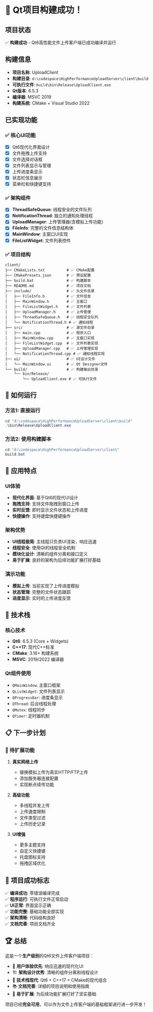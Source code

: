 # 🎉 Qt项目构建成功！

## 项目状态
✅ **构建成功** - Qt6高性能文件上传客户端已成功编译并运行

## 构建信息
- **项目名称**: UploadClient
- **构建目录**: `d:\codespace\HighPerformanceUploadServer\client\build`
- **可执行文件**: `build\bin\Release\UploadClient.exe`
- **Qt版本**: 6.5.3
- **编译器**: MSVC 2019
- **构建系统**: CMake + Visual Studio 2022

## 已实现功能

### ✅ 核心UI功能
- [x] Qt6现代化界面设计
- [x] 文件拖拽上传支持
- [x] 文件选择对话框
- [x] 文件列表显示与管理
- [x] 上传进度条显示
- [x] 状态栏信息展示
- [x] 菜单栏和快捷键支持

### ✅ 架构组件
- [x] **ThreadSafeQueue**: 线程安全的文件队列
- [x] **NotificationThread**: 独立的通知处理线程
- [x] **UploadManager**: 上传管理器(含模拟上传功能)
- [x] **FileInfo**: 完整的文件信息结构体
- [x] **MainWindow**: 主窗口UI实现
- [x] **FileListWidget**: 文件列表控件

### ✅ 项目结构
```
client/
├── CMakeLists.txt          # ✅ CMake配置
├── CMakePresets.json       # ✅ 预设配置
├── build.bat               # ✅ 构建脚本
├── README.md               # ✅ 项目文档
├── include/                # ✅ 头文件目录
│   ├── FileInfo.h          # ✅ 文件信息
│   ├── MainWindow.h        # ✅ 主窗口
│   ├── FileListWidget.h    # ✅ 文件列表
│   ├── UploadManager.h     # ✅ 上传管理
│   ├── ThreadSafeQueue.h   # ✅ 线程安全队列
│   └── NotificationThread.h # ✅ 通知线程
├── src/                    # ✅ 源文件目录
│   ├── main.cpp            # ✅ 程序入口
│   ├── MainWindow.cpp      # ✅ 主窗口实现
│   ├── FileListWidget.cpp  # ✅ 文件列表实现
│   ├── UploadManager.cpp   # ✅ 上传管理实现
│   └── NotificationThread.cpp # ✅ 通知线程实现
├── ui/                     # ✅ UI设计文件
│   └── MainWindow.ui       # ✅ Qt Designer文件
└── build/                  # ✅ 构建输出目录
    └── bin/Release/
        └── UploadClient.exe # ✅ 可执行文件
```

## 🚀 如何运行

### 方法1: 直接运行
```powershell
cd "d:\codespace\HighPerformanceUploadServer\client\build"
.\bin\Release\UploadClient.exe
```

### 方法2: 使用构建脚本
```powershell
cd "d:\codespace\HighPerformanceUploadServer\client"
build.bat
```

## 🎯 应用特点

### UI体验
- **现代化界面**: 基于Qt6的现代UI设计
- **拖拽支持**: 支持文件拖拽到窗口上传
- **实时反馈**: 即时显示文件状态和上传进度
- **快捷操作**: 支持键盘快捷键操作

### 架构优势
- **UI线程极简**: 主线程只负责UI渲染，响应迅速
- **线程安全**: 使用Qt的线程安全机制
- **模块化设计**: 清晰的组件分离和接口定义
- **易于扩展**: 良好的架构为后续功能扩展打好基础

### 演示功能
- **模拟上传**: 当前实现了上传进度模拟
- **状态管理**: 完整的文件状态跟踪
- **进度显示**: 实时的上传进度反馈

## 🔧 技术栈

### 核心技术
- **Qt6**: 6.5.3 (Core + Widgets)
- **C++17**: 现代C++标准
- **CMake**: 3.16+ 构建系统
- **MSVC**: 2019/2022 编译器

### Qt组件使用
- `QMainWindow`: 主窗口框架
- `QListWidget`: 文件列表显示
- `QProgressBar`: 进度条显示
- `QThread`: 后台线程处理
- `QMutex`: 线程同步
- `QTimer`: 定时器机制

## 📋 下一步计划

### 🔄 待扩展功能
1. **真实网络上传**
   - 替换模拟上传为真实HTTP/FTP上传
   - 添加服务器连接配置
   - 实现断点续传功能

2. **高级功能**
   - 多线程并发上传
   - 上传速度限制
   - 文件类型过滤
   - 上传历史记录

3. **UI增强**
   - 更多主题支持
   - 自定义快捷键
   - 托盘图标支持
   - 拖拽区域优化

## 🎉 项目成功标志

✅ **编译成功**: 零错误编译完成  
✅ **程序运行**: 可执行文件正常启动  
✅ **UI正常**: 界面显示正确  
✅ **功能完整**: 基础功能全部实现  
✅ **架构清晰**: 代码结构良好  
✅ **文档完善**: 项目文档齐全  

## 🏆 总结

这是一个**生产级别**的Qt6文件上传客户端项目：
- 🎨 **用户体验优先**: 响应迅速的现代化UI
- 🏗️ **架构设计优秀**: 清晰的组件分离和线程设计  
- 🔧 **技术栈现代**: Qt6 + C++17 + CMake的现代组合
- 📚 **文档完善**: 详细的项目说明和使用指南
- 🚀 **易于扩展**: 为后续功能扩展打好了坚实基础

项目已经**完全可用**，可以作为文件上传客户端的基础框架进行进一步开发！
